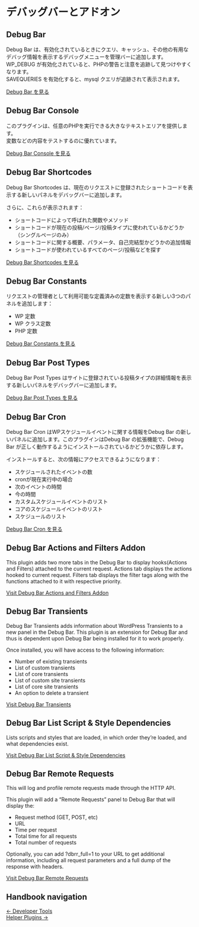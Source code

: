 # デバッグバーとアドオン

## Debug Bar

Debug Bar は、有効化されているときにクエリ、キャッシュ、その他の有用なデバッグ情報を表示するデバッグメニューを管理バーに追加します。  
WP_DEBUG が有効化されていると、PHPの警告と注意を追跡して見つけやすくなります。  
SAVEQUERIES を有効化すると、mysql クエリが追跡されて表示されます。

[Debug Bar を見る](https://wordpress.org/plugins/debug-bar/)

## Debug Bar Console

このプラグインは、任意のPHPを実行できる大きなテキストエリアを提供します。  
変数などの内容をテストするのに優れています。

[Debug Bar Console を見る](https://wordpress.org/plugins/debug-bar-console/)

## Debug Bar Shortcodes

Debug Bar Shortcodes は、現在のリクエストに登録されたショートコードを表示する新しいパネルをデバッグバーに追加します。

さらに、これらが表示されます：

* ショートコードによって呼ばれた関数やメソッド
* ショートコードが現在の投稿/ページ/投稿タイプに使われているかどうか（シングルページのみ）
* ショートコードに関する概要、パラメータ、自己完結型かどうかの追加情報
* ショートコードが使われているすべてのページ/投稿などを探す

[Debug Bar Shortcodes を見る](https://wordpress.org/plugins/debug-bar-shortcodes/)

## Debug Bar Constants

リクエストの管理者として利用可能な定義済みの定数を表示する新しい3つのパネルを追加します：

* WP 定数
* WP クラス定数
* PHP 定数

[Debug Bar Constants を見る](https://wordpress.org/plugins/debug-bar-constants/)

## Debug Bar Post Types

Debug Bar Post Types はサイトに登録されている投稿タイプの詳細情報を表示する新しいパネルをデバッグバーに追加します。

[Debug Bar Post Types を見る](https://wordpress.org/plugins/debug-bar-post-types/)

## Debug Bar Cron

Debug Bar Cron はWPスケジュールイベントに関する情報をDebug Bar の新しいパネルに追加します。このプラグインはDebug Bar の拡張機能で、Debug Bar が正しく動作するようにインストールされているかどうかに依存します。

インストールすると、次の情報にアクセスできるようになります：

* スケジュールされたイベントの数
* cronが現在実行中の場合
* 次のイベントの時間
* 今の時間
* カスタムスケジュールイベントのリスト
* コアのスケジュールイベントのリスト
* スケジュールのリスト

[Debug Bar Cron を見る](https://wordpress.org/plugins/debug-bar-cron/)

## Debug Bar Actions and Filters Addon

This plugin adds two more tabs in the Debug Bar to display hooks(Actions and Filters) attached to the current request. Actions tab displays the actions hooked to current request. Filters tab displays the filter tags along with the functions attached to it with respective priority.

[Visit Debug Bar Actions and Filters Addon](https://wordpress.org/plugins/debug-bar-actions-and-filters-addon/)

## Debug Bar Transients

Debug Bar Transients adds information about WordPress Transients to a new panel in the Debug Bar. This plugin is an extension for Debug Bar and thus is dependent upon Debug Bar being installed for it to work properly.

Once installed, you will have access to the following information:

* Number of existing transients
* List of custom transients
* List of core transients
* List of custom site transients
* List of core site transients
* An option to delete a transient

[Visit Debug Bar Transients](https://wordpress.org/plugins/debug-bar-transients/)

## Debug Bar List Script & Style Dependencies

Lists scripts and styles that are loaded, in which order they’re loaded, and what dependencies exist.

[Visit Debug Bar List Script & Style Dependencies](https://wordpress.org/plugins/debug-bar-list-dependencies/)

## Debug Bar Remote Requests

This will log and profile remote requests made through the HTTP API.

This plugin will add a “Remote Requests” panel to Debug Bar that will display the:

* Request method (GET, POST, etc)
* URL
* Time per request
* Total time for all requests
* Total number of requests

Optionally, you can add ?dbrr_full=1 to your URL to get additional information, including all request parameters and a full dump of the response with headers.

[Visit Debug Bar Remote Requests](https://wordpress.org/plugins/debug-bar-remote-requests/)

## Handbook navigation
[← Developer Tools](../developer-tools/index.md)  
[Helper Plugins →](../developer-tools/helper-plugins/index.md)
